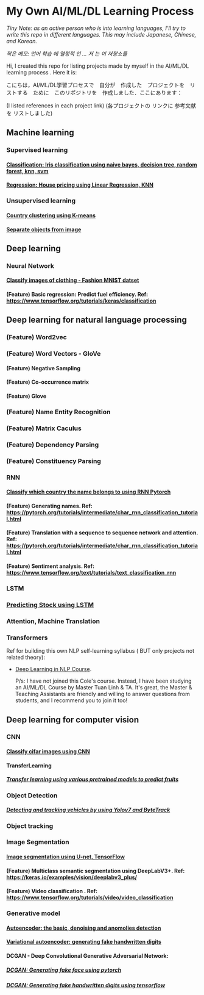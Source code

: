 # My Own AI/ML/DL Learning Process

*Tiny Note: as an active person who is into learning languages, I'll try to write this repo in different languages. This may include Japanese, Chinese, and Korean.*

*작은 메모:  언어  학습  에  열정적 인 ... 저 는 이 저장소를*

Hi, I created this repo for listing projects made by myself in the AI/ML/DL learning process . Here it is:

こにちは，AI/ML/DL学習プロセスで　自分が　作成した　プロジェクトを　リストする　ために　このリポジトリを　作成しました．ここにあります：

(I listed references in each project link) (各プロジェクトの リンクに 参考文献を リストしました)

## Machine learning

### Supervised learning

#### [Classification: Iris classification using naive bayes, decision tree, random forest, knn, svm](https://github.com/HenrySomeCode/Iris-classification-using-naive-bayes-decision-tree-random-forest-knn-svm.git)

#### [Regression: House pricing using Linear Regression, KNN](https://github.com/HenrySomeCode/Boston_House_Price_Prediction.git)

### Unsupervised learning

#### [Country clustering using K-means](https://github.com/HenrySomeCode/Country-Clustering-using-K-means.git)

#### [Separate objects from image](https://github.com/HenrySomeCode/Separating-Object-From-Image.git)


## Deep learning

### Neural Network

#### [Classify images of clothing - Fashion MNIST datset](https://github.com/HenrySomeCode/Classify-images-of-clothing-using-fully-connected-neural-network.git)

#### (Feature) Basic regression: Predict fuel efficiency. Ref: https://www.tensorflow.org/tutorials/keras/classification


## Deep learning for natural language processing

### (Feature) Word2vec

### (Feature) Word Vectors - GloVe

#### (Feature) Negative Sampling

#### (Feature) Co-occurrence matrix

#### (Feature) Glove

### (Feature) Name Entity Recognition

### (Feature) Matrix Caculus

### (Feature) Dependency Parsing

### (Feature) Constituency Parsing

### RNN

#### [Classify which country the name belongs to using RNN Pytorch](https://github.com/HenrySomeCode/Classify-which-country-the-name-belongs-to-using-RNN-Pytorch.git)

#### (Feature) Generating names. Ref: https://pytorch.org/tutorials/intermediate/char_rnn_classification_tutorial.html 

#### (Feature) Translation with a sequence to sequence network and attention. Ref: https://pytorch.org/tutorials/intermediate/char_rnn_classification_tutorial.html 

#### (Feature) Sentiment analysis. Ref:  https://www.tensorflow.org/text/tutorials/text_classification_rnn

### LSTM

### [Predicting Stock using LSTM](https://github.com/HenrySomeCode/Predicting-Stock-Using-LSTM.git)

### Attention, Machine Translation

### Transformers

Ref for building this own NLP self-learning syllabus ( BUT only projects not related theory): 

* [Deep Learning in NLP Course](https://cole.vn/san-pham/khoa-hoc-deep-learning-in-natural-language-processing-793).

  P/s: I have not joined this Cole's course. Instead, I have been studying an AI/ML/DL Course by Master Tuan Linh & TA. It's great, the Master & Teaching Assistants are friendly and willing to answer questions from students, and I recommend you to join it too!
  
## Deep learning for computer vision 

### CNN

#### [Classify cifar images using CNN](https://github.com/HenrySomeCode/Classify-cifar-images-using-CNN.git)

#### TransferLearning

##### [Transfer learning using various pretrained models to predict fruits](https://github.com/HenrySomeCode/Transfer-learning-using-Various-Pretrained-Models-to-Predict-Fruits.git)

### Object Detection

##### [Detecting and tracking vehicles by using Yolov7 and ByteTrack](https://github.com/HenrySomeCode/Detecting-Tracking-Vehicle-Mini-Project-Using-Yolov7-ByteTrack.git)

### Object tracking

### Image Segmentation

#### [Image segmentation using U-net, TensorFlow](https://github.com/HenrySomeCode/Image-Segmentation-using-U-net-TensorFlow.git)

#### (Feature) Multiclass semantic segmentation using DeepLabV3+. Ref: https://keras.io/examples/vision/deeplabv3_plus/

#### (Feature) Video classification . Ref: https://www.tensorflow.org/tutorials/video/video_classification 

### Generative model 

#### [Autoencoder: the basic, denoising and anomolies detection](https://github.com/HenrySomeCode/AE_basic_denoise_anomalies_detection.git)

#### [Variational autoencoder: generating fake handwritten digits](https://github.com/HenrySomeCode/VAE_fake_handwritten_digits.git)

#### DCGAN - Deep Convolutional Generative Adversarial Network: 

##### [DCGAN: Generating fake face using pytorch](https://github.com/HenrySomeCode/DCGAN_fake_face_pytorch.git)

##### [DCGAN: Generating fake handwritten digits using tensorflow](https://github.com/HenrySomeCode/DCGAN_fake_handwritten_digits_tensorflow.git)






